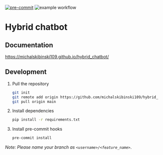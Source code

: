 [![pre-commit](https://img.shields.io/badge/pre--commit-enabled-brightgreen?logo=pre-commit)](https://github.com/pre-commit/pre-commit)
![example workflow](https://github.com/michalskibinski109/hybrid_chatbot/actions/workflows/docs.yaml/badge.svg)
# Hybrid chatbot

## Documentation

https://michalskibinski109.github.io/hybrid_chatbot/


## Development

1. Pull the repository
    ```bash
    git init
    git remote add origin https://github.com/michalskibinski109/hybrid_chatbot
    git pull origin main
    ```
2. Install dependencies
    ```bash
    pip install -r requirements.txt
    ```
3. Install pre-commit hooks
    ```bash
    pre-commit install
    ```
_Note: Please name your branch as `<username>/<feature_name>`_.
